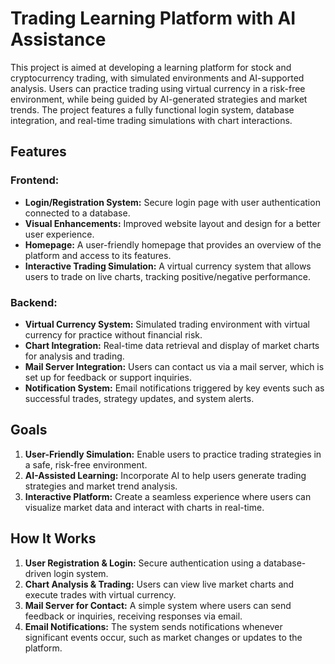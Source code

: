 # **Trading Learning Platform with AI Assistance**

This project is aimed at developing a learning platform for stock and cryptocurrency trading, with simulated environments and AI-supported analysis. Users can practice trading using virtual currency in a risk-free environment, while being guided by AI-generated strategies and market trends. The project features a fully functional login system, database integration, and real-time trading simulations with chart interactions.

## **Features**

### **Frontend:**
- **Login/Registration System:** Secure login page with user authentication connected to a database.
- **Visual Enhancements:** Improved website layout and design for a better user experience.
- **Homepage:** A user-friendly homepage that provides an overview of the platform and access to its features.
- **Interactive Trading Simulation:** A virtual currency system that allows users to trade on live charts, tracking positive/negative performance.

### **Backend:**
- **Virtual Currency System:** Simulated trading environment with virtual currency for practice without financial risk.
- **Chart Integration:** Real-time data retrieval and display of market charts for analysis and trading.
- **Mail Server Integration:** Users can contact us via a mail server, which is set up for feedback or support inquiries.
- **Notification System:** Email notifications triggered by key events such as successful trades, strategy updates, and system alerts.

## **Goals**
1. **User-Friendly Simulation:** Enable users to practice trading strategies in a safe, risk-free environment.
2. **AI-Assisted Learning:** Incorporate AI to help users generate trading strategies and market trend analysis.
3. **Interactive Platform:** Create a seamless experience where users can visualize market data and interact with charts in real-time.

## **How It Works**
1. **User Registration & Login:** Secure authentication using a database-driven login system.
2. **Chart Analysis & Trading:** Users can view live market charts and execute trades with virtual currency.
3. **Mail Server for Contact:** A simple system where users can send feedback or inquiries, receiving responses via email.
4. **Email Notifications:** The system sends notifications whenever significant events occur, such as market changes or updates to the platform.
